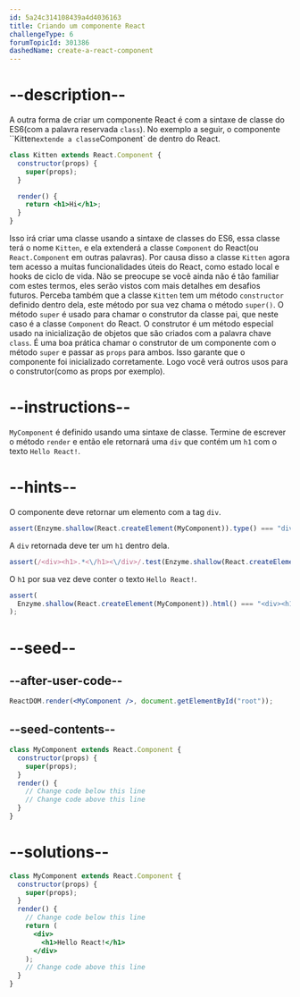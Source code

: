 ```yaml
---
id: 5a24c314108439a4d4036163
title: Criando um componente React
challengeType: 6
forumTopicId: 301386
dashedName: create-a-react-component
---
```


# --description--

A outra forma de criar um componente React é com a sintaxe de classe do ES6(com a palavra reservada `class`). No exemplo a seguir, o componente ``Kitten` extende a classe `Component` de dentro do React.

```jsx
class Kitten extends React.Component {
  constructor(props) {
    super(props);
  }

  render() {
    return <h1>Hi</h1>;
  }
}
```

Isso irá criar uma classe usando a sintaxe de classes do ES6, essa classe terá o nome `Kitten`, e ela extenderá a classe `Component` do React(ou `React.Component` em outras palavras). Por causa disso a classe `Kitten` agora tem acesso a muitas funcionalidades úteis do React, como estado local e hooks de ciclo de vida. Não se preocupe se você ainda não é tão familiar com estes termos, eles serão vistos com mais detalhes em desafios futuros. Perceba também que a classe `Kitten` tem um método `constructor` definido dentro dela, este método por sua vez chama o método `super()`. O método `super` é usado para chamar o construtor da classe pai, que neste caso é a classe `Component` do React. O construtor é um método especial usado na inicialização de objetos que são criados com a palavra chave `class`. É uma boa prática chamar o construtor de um componente com o método `super` e passar as `props` para ambos. Isso garante que o componente foi inicializado corretamente. Logo você verá outros usos para o construtor(como as props por exemplo).

# --instructions--

`MyComponent` é definido usando uma sintaxe de classe. Termine de escrever o método `render` e então ele retornará uma `div` que contém um `h1` com o texto `Hello React!`.

# --hints--

O componente deve retornar um elemento com a tag `div`.

```js
assert(Enzyme.shallow(React.createElement(MyComponent)).type() === "div");
```

A `div` retornada deve ter um `h1` dentro dela.

```js
assert(/<div><h1>.*<\/h1><\/div>/.test(Enzyme.shallow(React.createElement(MyComponent)).html()));
```

O `h1` por sua vez deve conter o texto `Hello React!`.

```js
assert(
  Enzyme.shallow(React.createElement(MyComponent)).html() === "<div><h1>Hello React!</h1></div>"
);
```

# --seed--

## --after-user-code--

```jsx
ReactDOM.render(<MyComponent />, document.getElementById("root"));
```

## --seed-contents--

```jsx
class MyComponent extends React.Component {
  constructor(props) {
    super(props);
  }
  render() {
    // Change code below this line
    // Change code above this line
  }
}
```

# --solutions--

```jsx
class MyComponent extends React.Component {
  constructor(props) {
    super(props);
  }
  render() {
    // Change code below this line
    return (
      <div>
        <h1>Hello React!</h1>
      </div>
    );
    // Change code above this line
  }
}
```
